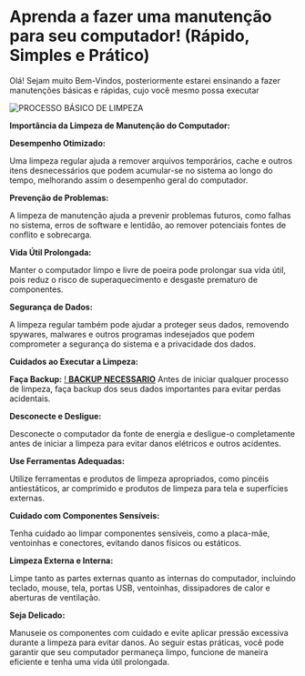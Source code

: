 # Aprenda a fazer uma manutenção para seu computador! (Rápido, Simples e Prático)

Olá! Sejam muito Bem-Vindos, posteriormente estarei ensinando a fazer manutenções básicas e rápidas, cujo você mesmo possa executar

![ **PROCESSO BÁSICO DE LIMPEZA**](https://img77.uenicdn.com/image/upload/v1645016252/business/8c91c60d-6141-4703-8d39-de3ddfcf11e9.jpg)

**Importância da Limpeza de Manutenção do Computador:**

**Desempenho Otimizado:**

Uma limpeza regular ajuda a remover arquivos temporários, cache e outros itens desnecessários que podem acumular-se no sistema ao longo do tempo, melhorando assim o desempenho geral do computador.

**Prevenção de Problemas:**

A limpeza de manutenção ajuda a prevenir problemas futuros, como falhas no sistema, erros de software e lentidão, ao remover potenciais fontes de conflito e sobrecarga.

**Vida Útil Prolongada:**

Manter o computador limpo e livre de poeira pode prolongar sua vida útil, pois reduz o risco de superaquecimento e desgaste prematuro de componentes.

**Segurança de Dados:**

A limpeza regular também pode ajudar a proteger seus dados, removendo spywares, malwares e outros programas indesejados que podem comprometer a segurança do sistema e a privacidade dos dados.

**Cuidados ao Executar a Limpeza:**

**Faça Backup:**
[! **BACKUP NECESSARIO**](https://www.qnapbrasil.com.br/manager/assets/7JK7RXrL/userfiles/blog-images/o_que_e_backup/por-que-e-necessario-fazer-backup-post-o-que-e-backup-qnapbrasil.jpg)
Antes de iniciar qualquer processo de limpeza, faça backup dos seus dados importantes para evitar perdas acidentais.

**Desconecte e Desligue:**

Desconecte o computador da fonte de energia e desligue-o completamente antes de iniciar a limpeza para evitar danos elétricos e outros acidentes.

**Use Ferramentas Adequadas:**

Utilize ferramentas e produtos de limpeza apropriados, como pincéis antiestáticos, ar comprimido e produtos de limpeza para tela e superfícies externas.

**Cuidado com Componentes Sensíveis:**

Tenha cuidado ao limpar componentes sensíveis, como a placa-mãe, ventoinhas e conectores, evitando danos físicos ou estáticos.

**Limpeza Externa e Interna:**

Limpe tanto as partes externas quanto as internas do computador, incluindo teclado, mouse, tela, portas USB, ventoinhas, dissipadores de calor e aberturas de ventilação.

**Seja Delicado:**

Manuseie os componentes com cuidado e evite aplicar pressão excessiva durante a limpeza para evitar danos.
Ao seguir estas práticas, você pode garantir que seu computador permaneça limpo, funcione de maneira eficiente e tenha uma vida útil prolongada.




